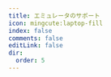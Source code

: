 ```yaml
---
title: エミュレータのサポート
icon: mingcute:laptop-fill
index: false
comments: false
editLink: false
dir:
  order: 5
---
```


<Catalog base='/ja-jp/manual/device/' />
